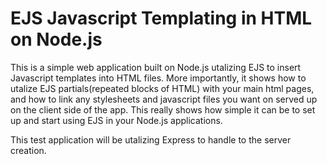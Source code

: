 # EJS Javascript Templating in HTML on Node.js

This is a simple web application built on Node.js utalizing EJS to insert Javascript templates into HTML files. More importantly, it shows how to utalize EJS partials(repeated blocks of HTML) with your main html pages, and how to link any stylesheets and javascript files you want on served up on the client side of the app. This really shows how simple it can be to set up and start using EJS in your Node.js applications.

This test application will be utalizing Express to handle to the server creation. 

